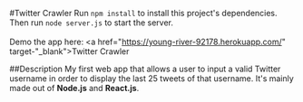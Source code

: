 #Twitter Crawler
Run <code>npm install</code> to install this project's dependencies.
<br>
Then run <code>node server.js</code> to start the server.
<br><br>
Demo the app here: <a href="https://young-river-92178.herokuapp.com/" target-"_blank">Twitter Crawler</a>

##Description
My first web app that allows a user to input a valid Twitter username
in order to display the last 25 tweets of that username. It's mainly 
made out of <b>Node.js</b> and <b>React.js</b>.
